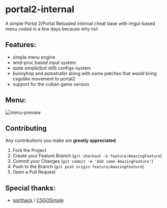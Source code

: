 # portal2-internal

A simple Portal 2/Portal Reloaded internal cheat base with imgui-based menu coded in a few days because why not

## Features:
 - simple menu engine
 - wnd-proc based input system
 - quite simple(but still) configs-system
 - bunnyhop and autostrafer along with some patches that would bring csgolike movement to portal2
 - support for the vulkan game version

## Menu:
![menu-preview](https://i.imgur.com/CtgsaGe.png)

## Contributing

Any contributions you make are **greatly appreciated**.

1. Fork the Project
2. Create your Feature Branch (`git checkout -b feature/AmazingFeature`)
3. Commit your Changes (`git commit -m 'Add some AmazingFeature'`)
4. Push to the Branch (`git push origin feature/AmazingFeature`)
5. Open a Pull Request

## Special thanks:
- [spirthack](https://github.com/spirthack) / [CSGOSimple](https://github.com/spirthack/csgosimple)
